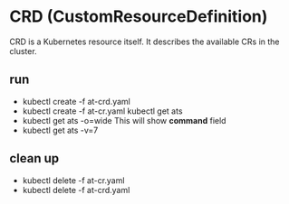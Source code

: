 # CRD (CustomResourceDefinition)
CRD is a Kubernetes resource itself. It describes the available CRs in the cluster.

## run
- kubectl create -f at-crd.yaml
- kubectl create -f at-cr.yaml
  kubectl get ats
- kubectl get ats -o=wide  This will show <b>command</b> field
- kubectl get ats -v=7


## clean up
- kubectl delete -f at-cr.yaml
- kubectl delete -f at-crd.yaml